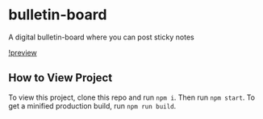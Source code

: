 # bulletin-board
A digital bulletin-board where you can post sticky notes 

[!preview](preview.png "Preview")

## How to View Project
To view this project, clone this repo and run `npm i`. 
Then run `npm start`.
To get a minified production build, run `npm run build`.

